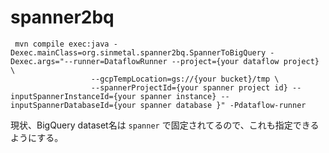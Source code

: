 # spanner2bq

```
 mvn compile exec:java -Dexec.mainClass=org.sinmetal.spanner2bq.SpannerToBigQuery -Dexec.args="--runner=DataflowRunner --project={your dataflow project} \
                  --gcpTempLocation=gs://{your bucket}/tmp \
                  --spannerProjectId={your spanner project id} --inputSpannerInstanceId={your spanner instance} --inputSpannerDatabaseId={your spanner database }" -Pdataflow-runner
```

現状、BigQuery dataset名は `spanner` で固定されてるので、これも指定できるようにする。